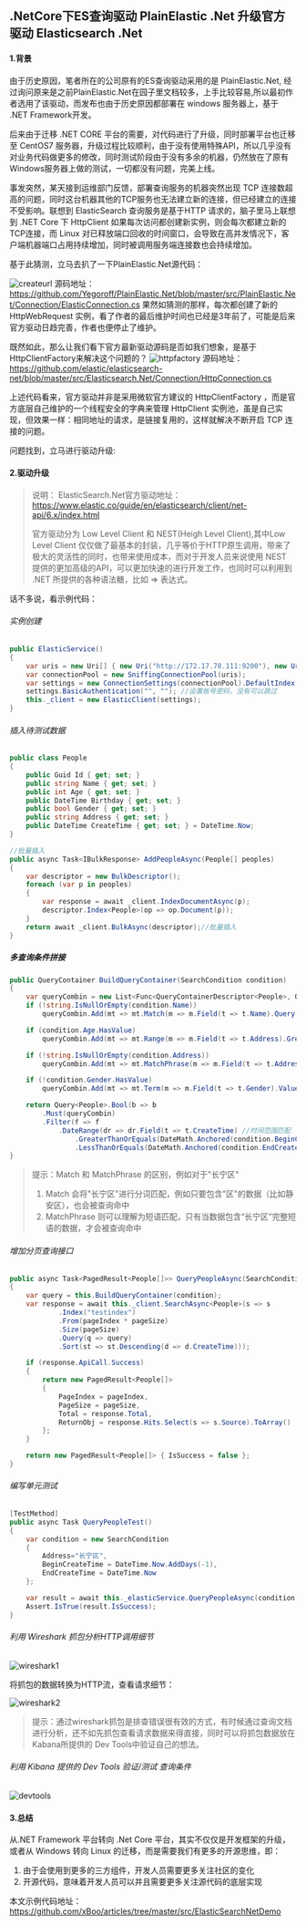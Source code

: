 ## .NetCore下ES查询驱动 PlainElastic .Net 升级官方驱动 Elasticsearch .Net

#### 1.背景
由于历史原因，笔者所在的公司原有的ES查询驱动采用的是 PlainElastic.Net, 经过询问原来是之前PlainElastic.Net在园子里文档较多，上手比较容易,所以最初作者选用了该驱动，而发布也由于历史原因都部署在 windows 服务器上，基于 .NET Framework开发。

后来由于迁移 .NET CORE 平台的需要，对代码进行了升级，同时部署平台也迁移至 CentOS7 服务器，升级过程比较顺利，由于没有使用特殊API，所以几乎没有对业务代码做更多的修改，同时测试阶段由于没有多余的机器，仍然放在了原有Windows服务器上做的测试，一切都没有问题，完美上线。

事发突然，某天接到运维部门反馈，部署查询服务的机器突然出现 TCP 连接数超高的问题，同时这台机器其他的TCP服务也无法建立新的连接，但已经建立的连接不受影响。联想到 ElasticSearch 查询服务是基于HTTP 请求的，脑子里马上联想到 .NET Core 下 HttpClient 如果每次访问都创建新实例，则会每次都建立新的TCP连接，而 Linux 对已释放端口回收的时间窗口，会导致在高并发情况下，客户端机器端口占用持续增加，同时被调用服务端连接数也会持续增加。

基于此猜测，立马去扒了一下PlainElastic.Net源代码：

![createurl](https://raw.githubusercontent.com/xBoo/xboo.github.com/master/img//createurl.png)
源码地址：https://github.com/Yegoroff/PlainElastic.Net/blob/master/src/PlainElastic.Net/Connection/ElasticConnection.cs
果然如猜测的那样，每次都创建了新的 HttpWebRequest 实例，看了作者的最后维护时间也已经是3年前了，可能是后来官方驱动日趋完善，作者也便停止了维护。

既然如此，那么让我们看下官方最新驱动源码是否如我们想象，是基于HttpClientFactory来解决这个问题的？
![httpfactory](https://raw.githubusercontent.com/xBoo/xboo.github.com/master/img//httpfactory.png)
源码地址：https://github.com/elastic/elasticsearch-net/blob/master/src/Elasticsearch.Net/Connection/HttpConnection.cs

上述代码看来，官方驱动并非是采用微软官方建议的 HttpClientFactory ，而是官方底层自己维护的一个线程安全的字典来管理 HttpClient 实例池，虽是自己实现，但效果一样：相同地址的请求，是链接复用的，这样就解决不断开启 TCP 连接的问题。

问题找到，立马进行驱动升级:

#### 2.驱动升级
>说明： ElasticSearch.Net官方驱动地址：https://www.elastic.co/guide/en/elasticsearch/client/net-api/6.x/index.html
>
>官方驱动分为 Low Level Client 和 NEST(Heigh Level Client),其中Low Level Client 仅仅做了最基本的封装，几乎等价于HTTP原生调用，带来了极大的灵活性的同时，也带来使用成本，而对于开发人员来说使用 NEST 提供的更加高级的API，可以更加快速的进行开发工作，也同时可以利用到 .NET 所提供的各种语法糖，比如 => 表达式。

话不多说，看示例代码：

###### 实例创建
``` csharp
public ElasticService()
{
    var uris = new Uri[] { new Uri("http://172.17.78.111:9200"), new Uri("http://172.17.78.112:9200") }; //支持多个节点
    var connectionPool = new SniffingConnectionPool(uris);
    var settings = new ConnectionSettings(connectionPool).DefaultIndex("testindex");//注意index不可以大写
    settings.BasicAuthentication("", ""); //设置账号密码，没有可以跳过
    this._client = new ElasticClient(settings);
}
```

###### 插入待测试数据
```csharp
public class People 
{
    public Guid Id { get; set; }
    public string Name { get; set; }
    public int Age { get; set; }
    public DateTime Birthday { get; set; }
    public bool Gender { get; set; }
    public string Address { get; set; }
    public DateTime CreateTime { get; set; } = DateTime.Now;
}

//批量插入
public async Task<IBulkResponse> AddPeopleAsync(People[] peoples)
{
    var descriptor = new BulkDescriptor();
    foreach (var p in peoples)
    {
        var response = await _client.IndexDocumentAsync(p);
        descriptor.Index<People>(op => op.Document(p));
    }
    return await _client.BulkAsync(descriptor);//批量插入
}
```

##### 多查询条件拼接
```csharp
public QueryContainer BuildQueryContainer(SearchCondition condition)
{
    var queryCombin = new List<Func<QueryContainerDescriptor<People>, QueryContainer>>();
    if (!string.IsNullOrEmpty(condition.Name))
        queryCombin.Add(mt => mt.Match(m => m.Field(t => t.Name).Query(condition.Name))); //字符串匹配

    if (condition.Age.HasValue)
        queryCombin.Add(mt => mt.Range(m => m.Field(t => t.Address).GreaterThanOrEquals(condition.Age))); //数值区间匹配

    if (!string.IsNullOrEmpty(condition.Address))
        queryCombin.Add(mt => mt.MatchPhrase(m => m.Field(t => t.Address).Query(condition.Address))); //短语匹配

    if (!condition.Gender.HasValue)
        queryCombin.Add(mt => mt.Term(m => m.Field(t => t.Gender).Value(condition.Gender)));//精确匹配

    return Query<People>.Bool(b => b
        .Must(queryCombin)
        .Filter(f => f
            .DateRange(dr => dr.Field(t => t.CreateTime) //时间范围匹配
                .GreaterThanOrEquals(DateMath.Anchored(condition.BeginCreateTime.ToString("yyyy-MM-ddTHH:mm:ss")))
                .LessThanOrEquals(DateMath.Anchored(condition.EndCreateTime.ToString("yyyy-MM-ddTHH:mm:ss"))))));
}
```
>提示：Match 和 MatchPhrase 的区别，例如对于"长宁区"
>1. Match 会将"长宁区"进行分词匹配，例如只要包含"区"的数据（比如静安区），也会被查询命中
>2. MatchPhrase 则可以理解为短语匹配，只有当数据包含“长宁区”完整短语的数据，才会被查询命中
###### 增加分页查询接口
```csharp
public async Task<PagedResult<People[]>> QueryPeopleAsync(SearchCondition condition, int pageIndex, int pageSize)
{
    var query = this.BuildQueryContainer(condition);
    var response = await this._client.SearchAsync<People>(s => s
            .Index("testindex")
            .From(pageIndex * pageSize)
            .Size(pageSize)
            .Query(q => query)
            .Sort(st => st.Descending(d => d.CreateTime)));

    if (response.ApiCall.Success)
    {
        return new PagedResult<People[]>
        {
            PageIndex = pageIndex,
            PageSize = pageSize,
            Total = response.Total,
            ReturnObj = response.Hits.Select(s => s.Source).ToArray()
        };
    }

    return new PagedResult<People[]> { IsSuccess = false };
}
```

###### 编写单元测试
```csharp
[TestMethod]
public async Task QueryPeopleTest()
{
    var condition = new SearchCondition
    {
        Address="长宁区",
        BeginCreateTime = DateTime.Now.AddDays(-1),
        EndCreateTime = DateTime.Now
    };

    var result = await this._elasticService.QueryPeopleAsync(condition, 0, 3);
    Assert.IsTrue(result.IsSuccess);
}
```

###### 利用 Wireshark 抓包分析HTTP调用细节
![wireshark1](https://raw.githubusercontent.com/xBoo/xboo.github.com/master/img//wireshark1.png)

将抓包的数据转换为HTTP流，查看请求细节：

![wireshark2](https://raw.githubusercontent.com/xBoo/xboo.github.com/master/img//wireshark2.png)

> 提示：通过wireshark抓包是排查错误很有效的方式，有时候通过查询文档进行分析，还不如先抓包查看请求数据来得直接，同时可以将抓包数据放在Kabana所提供的 Dev Tools中验证自己的想法。

###### 利用 Kibana 提供的 Dev Tools 验证/测试 查询条件
![devtools](https://raw.githubusercontent.com/xBoo/xboo.github.com/master/img//devtools.png)

#### 3.总结

从.NET Framework 平台转向 .Net Core 平台，其实不仅仅是开发框架的升级，或者从 Windows 转向 Linux 的迁移，而是需要我们有更多的开源思维，即：
1. 由于会使用到更多的三方组件，开发人员需要更多关注社区的变化
2. 开源代码，意味着开发人员可以并且需要更多关注源代码的底层实现

本文示例代码地址：https://github.com/xBoo/articles/tree/master/src/ElasticSearchNetDemo